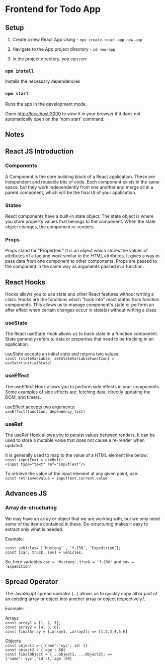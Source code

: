 # Frontend for Todo App

## Setup
1. Create a new React App Using - `npx create-react-app new-app`
2. Navigate to the App project directory - `cd new-app`

3. In the project directory, you can run:
### `npm install` 
Installs the necessary dependencies
### `npm start`
Runs the app in the development mode.

Open [http://localhost:3000](http://localhost:3000) to view it in your browser if it does not automatically open on the 'npm start' command.

## Notes

## React JS Introduction 
### Components
A Component is the core building block of a React application. These are  independent and reusable bits of code. Each component exists in the same space, but they work independently from one another and merge all in a parent component, which will be the final UI of your application.

### States
React components have a built-in state object. The state object is where you store property values that belongs to the component. When the state object changes, the component re-renders.

### Props
Props stand for "Properties." It is an object which stores the values of attributes of a tag and work similar to the HTML attributes. It gives a way to pass data from one component to other components. Props are passed to the component in the same way as arguments passed in a function.

## React Hooks
Hooks allows you to use state and other React features without writing a class. Hooks are the functions which "hook into" react states from function components. This allows us to manage component's state or perform an after effect when certain changes occur in state(s) without writing a class. 

### useState
The React useState Hook allows us to track state in a function component. State generally refers to data or properties that need to be tracking in an application.

useState accepts an initial state and returns two values:\
`const [stateVariable, setStateVariableFunction] = useSate(initialState)`

### useEffect
The useEffect Hook allows you to perform side effects in your components. Some examples of side effects are: fetching data, directly updating the DOM, and timers.

useEffect accepts two arguments: \
`useEffect(function, dependency_list)`

### useRef
The useRef Hook allows you to persist values between renders. It can be used to store a mutable value that does not cause a re-render when updated.

It is generally used to map to the value of a HTML element like below:\
`const inputText = useRef()`\
`<input type="text" ref="inputText"/>`

To retrieve the value of the input element at any given point, use:\
`const retrievedValue = inputText.current.value`

## Advances JS
### Array de-structuring
We may have an array or object that we are working with, but we only need some of the items contained in these. De-structuring makes it easy to extract only what is needed.

Example:

`const vehicles= [‘Mustang’ , ‘f-150’, ‘Expedition’];`\
`const [car, truck, suv] = vehicles;`

So, here variables `car = 'Mustang'`, `truck = 'f-150'` and `suv = 'Expedition'`

## Spread Operator
The JavaScript spread operator (...) allows us to quickly copy all or part of an existing array or object into another array or object respectively.\

Example: 

Arrays\
`const array1 = [1, 2, 3];`\
`const array2 = [4, 5, 6];`\
`const finalArray = […array1, …array2]; => [1,2,3,4,5,6]`

Objects\
`const object1 = {'name':'xyz', id: 1}`\
`const object2 = {'age': 50}`\
`const finalObject = {...object1, ...Object2}; => {'name':'xyz','id':1,'age':50}`
